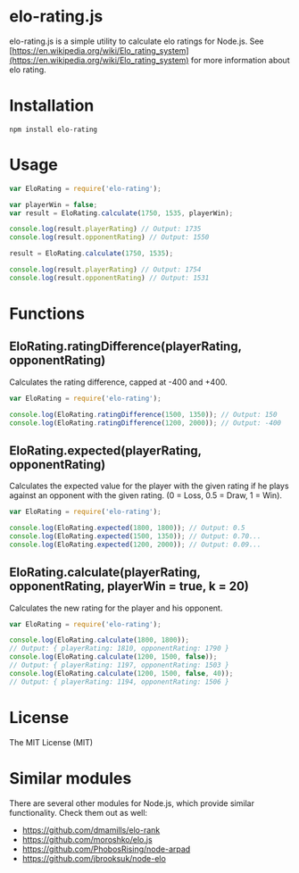# elo-rating.js

elo-rating.js is a simple utility to calculate elo ratings for Node.js. See [https://en.wikipedia.org/wiki/Elo_rating_system](https://en.wikipedia.org/wiki/Elo_rating_system) for more information about elo rating.

# Installation

```
npm install elo-rating
```

# Usage

```javascript
var EloRating = require('elo-rating');

var playerWin = false;
var result = EloRating.calculate(1750, 1535, playerWin);

console.log(result.playerRating) // Output: 1735
console.log(result.opponentRating) // Output: 1550

result = EloRating.calculate(1750, 1535);

console.log(result.playerRating) // Output: 1754
console.log(result.opponentRating) // Output: 1531
```

# Functions

## EloRating.ratingDifference(playerRating, opponentRating)

Calculates the rating difference, capped at -400 and +400.

```javascript
var EloRating = require('elo-rating');

console.log(EloRating.ratingDifference(1500, 1350)); // Output: 150
console.log(EloRating.ratingDifference(1200, 2000)); // Output: -400
```

## EloRating.expected(playerRating, opponentRating)

Calculates the expected value for the player with the given rating if he plays against an opponent with the given rating. (0 = Loss, 0.5 = Draw, 1 = Win).

```javascript
var EloRating = require('elo-rating');

console.log(EloRating.expected(1800, 1800)); // Output: 0.5
console.log(EloRating.expected(1500, 1350)); // Output: 0.70...
console.log(EloRating.expected(1200, 2000)); // Output: 0.09...
```

## EloRating.calculate(playerRating, opponentRating, playerWin = true, k = 20)

Calculates the new rating for the player and his opponent.

```javascript
var EloRating = require('elo-rating');

console.log(EloRating.calculate(1800, 1800));
// Output: { playerRating: 1810, opponentRating: 1790 }
console.log(EloRating.calculate(1200, 1500, false));
// Output: { playerRating: 1197, opponentRating: 1503 }
console.log(EloRating.calculate(1200, 1500, false, 40));
// Output: { playerRating: 1194, opponentRating: 1506 }
```

# License

The MIT License (MIT)

# Similar modules

There are several other modules for Node.js, which provide similar functionality. Check them out as well:

* https://github.com/dmamills/elo-rank
* https://github.com/moroshko/elo.js
* https://github.com/PhobosRising/node-arpad
* https://github.com/jbrooksuk/node-elo